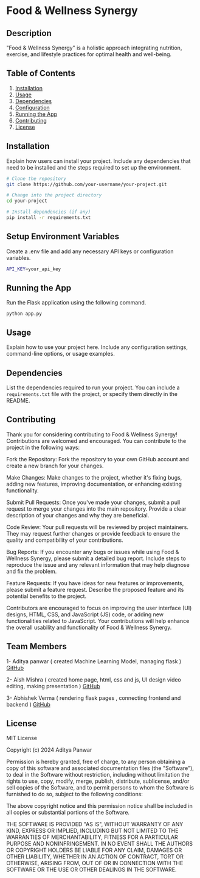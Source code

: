 # Food & Wellness Synergy

## Description
"Food & Wellness Synergy" is a holistic approach integrating nutrition, exercise, and lifestyle practices for optimal health and well-being.

## Table of Contents
1. [Installation](#installation)
2. [Usage](#usage)
3. [Dependencies](#dependencies)
4. [Configuration](#configuration)
5. [Running the App](#running-the-app)
6. [Contributing](#contributing)
7. [License](#license)

## Installation
Explain how users can install your project. Include any dependencies that need to be installed and the steps required to set up the environment.


```bash
# Clone the repository
git clone https://github.com/your-username/your-project.git

# Change into the project directory
cd your-project

# Install dependencies (if any)
pip install -r requirements.txt

```

## Setup Environment Variables
Create a .env file and add any necessary API keys or configuration variables.
```bash
API_KEY=your_api_key
```

## Running the App
Run the Flask application using the following command.
```
python app.py
```

## Usage
Explain how to use your project here. Include any configuration settings, command-line options, or usage examples.

## Dependencies
List the dependencies required to run your project. You can include a `requirements.txt` file with the project, or specify them directly in the README.

## Contributing
Thank you for considering contributing to Food & Wellness Synergy! Contributions are welcomed and encouraged. You can contribute to the project in the following ways:

Fork the Repository: Fork the repository to your own GitHub account and create a new branch for your changes.

Make Changes: Make changes to the project, whether it's fixing bugs, adding new features, improving documentation, or enhancing existing functionality.

Submit Pull Requests: Once you've made your changes, submit a pull request to merge your changes into the main repository. Provide a clear description of your changes and why they are beneficial.

Code Review: Your pull requests will be reviewed by project maintainers. They may request further changes or provide feedback to ensure the quality and compatibility of your contributions.

Bug Reports: If you encounter any bugs or issues while using Food & Wellness Synergy, please submit a detailed bug report. Include steps to reproduce the issue and any relevant information that may help diagnose and fix the problem.

Feature Requests: If you have ideas for new features or improvements, please submit a feature request. Describe the proposed feature and its potential benefits to the project.

Contributors are encouraged to focus on improving the user interface (UI) designs, HTML, CSS, and JavaScript (JS) code, or adding new functionalities related to JavaScript. Your contributions will help enhance the overall usability and functionality of Food & Wellness Synergy.

## Team Members
1- Aditya panwar ( created Machine Learning Model, managing flask )  [GitHub](https://github.com/BANZOM?tab=overview&from=2024-03-01&to=2024-03-03)

2- Aish Mishra ( created home page, html, css and js, UI design video editing, making presentation )
[GitHub](https://github.com/AishMishra001)
   
3- Abhishek Verma ( rendering flask pages , connecting frontend and backend )
[GitHub](https://github.com/Pseudo-iitian)


## License
MIT License

Copyright (c) 2024 Aditya Panwar 

Permission is hereby granted, free of charge, to any person obtaining a copy
of this software and associated documentation files (the "Software"), to deal
in the Software without restriction, including without limitation the rights
to use, copy, modify, merge, publish, distribute, sublicense, and/or sell
copies of the Software, and to permit persons to whom the Software is
furnished to do so, subject to the following conditions:

The above copyright notice and this permission notice shall be included in all
copies or substantial portions of the Software.

THE SOFTWARE IS PROVIDED "AS IS", WITHOUT WARRANTY OF ANY KIND, EXPRESS OR
IMPLIED, INCLUDING BUT NOT LIMITED TO THE WARRANTIES OF MERCHANTABILITY,
FITNESS FOR A PARTICULAR PURPOSE AND NONINFRINGEMENT. IN NO EVENT SHALL THE
AUTHORS OR COPYRIGHT HOLDERS BE LIABLE FOR ANY CLAIM, DAMAGES OR OTHER
LIABILITY, WHETHER IN AN ACTION OF CONTRACT, TORT OR OTHERWISE, ARISING FROM,
OUT OF OR IN CONNECTION WITH THE SOFTWARE OR THE USE OR OTHER DEALINGS IN THE
SOFTWARE.

